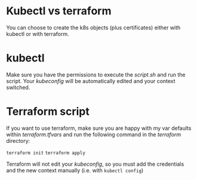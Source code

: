 # Kubectl vs terraform
You can choose to create the k8s objects (plus certificates) either with kubectl or with terraform.

# kubectl
Make sure you have the permissions to execute the *script.sh* and run the script. Your *kubeconfig* will be automatically edited and your context switched.

# Terraform script
If you want to use terraform, make sure you are happy with my var defaults within *terraform.tfvars* and run the following command in the *terraform* directory:

`terraform init`
`terraform apply`

Terraform will not edit your *kubeconfig*, so you must add the credentials and the new context manually (i.e. with `kubectl config`)
